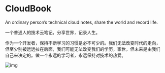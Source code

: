 # CloudBook
An ordinary person’s technical cloud notes, share the world and record life.

一个普通人的技术云笔记，分享世界，记录人生。

作为一个开发者，保持不断学习的习惯是必不可少的。我们无法改变时代的走向，但至少别被远远拉在后面，我们可能无法改变我们的学历，家世，但未来是由我们自己来决定的。做一个永远的学习者，永远保持对技术的热爱。

![img](https://tva1.sinaimg.cn/large/007S8ZIlly1gho2tr0lcuj30g40r7taa.jpg)
